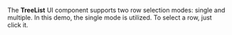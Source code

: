 The **TreeList** UI component supports two row selection modes: single and multiple. In&nbsp;this demo, the single mode is&nbsp;utilized. To&nbsp;select a&nbsp;row, just click&nbsp;it.